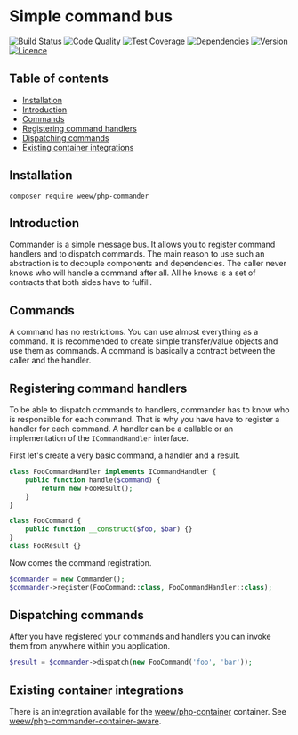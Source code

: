 # Simple command bus

[![Build Status](https://img.shields.io/travis/weew/php-commander.svg)](https://travis-ci.org/weew/php-commander)
[![Code Quality](https://img.shields.io/scrutinizer/g/weew/php-commander.svg)](https://scrutinizer-ci.com/g/weew/php-commander)
[![Test Coverage](https://img.shields.io/coveralls/weew/php-commander.svg)](https://coveralls.io/github/weew/php-commander)
[![Dependencies](https://img.shields.io/versioneye/d/php/weew:php-commander.svg)](https://versioneye.com/php/weew:php-commander)
[![Version](https://img.shields.io/packagist/v/weew/php-commander.svg)](https://packagist.org/packages/weew/php-commander)
[![Licence](https://img.shields.io/packagist/l/weew/php-commander.svg)](https://packagist.org/packages/weew/php-commander)

## Table of contents

- [Installation](#installation)
- [Introduction](#introduction)
- [Commands](#commands)
- [Registering command handlers](#registering-command-handlers)
- [Dispatching commands](#dispatching-commands)
- [Existing container integrations](#existing-container-integrations)

## Installation

`composer require weew/php-commander`

## Introduction

Commander is a simple message bus. It allows you to register command handlers and to dispatch commands. The main reason to use such an abstraction is to decouple components and dependencies. The caller never knows who will handle a command after all. All he knows is a set of contracts that both sides have to fulfill.

## Commands

A command has no restrictions. You can use almost everything as a command. It is recommended to create simple transfer/value objects and use them as commands. A command is basically a contract between the caller and the handler.

## Registering command handlers

To be able to dispatch commands to handlers, commander has to know who is responsible for each command. That is why you have have to register a handler for each command. A handler can be a callable or an implementation of the `ICommandHandler` interface.

First let's create a very basic command, a handler and a result.

```php
class FooCommandHandler implements ICommandHandler {
    public function handle($command) {
        return new FooResult();
    }
}

class FooCommand {
    public function __construct($foo, $bar) {}
}
class FooResult {}
```

Now comes the command registration.

```php
$commander = new Commander();
$commander->register(FooCommand::class, FooCommandHandler::class);
```

## Dispatching commands

After you have registered your commands and handlers you can invoke them from anywhere within you application.

```php
$result = $commander->dispatch(new FooCommand('foo', 'bar'));
```

## Existing container integrations

There is an integration available for the [weew/php-container](https://github.com/weew/php-container) container. See [weew/php-commander-container-aware](https://github.com/weew/php-commander-container-aware).
